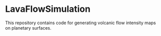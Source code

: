 # LavaFlowSimulation
This repository contains code for generating volcanic flow intensity maps on planetary surfaces.
